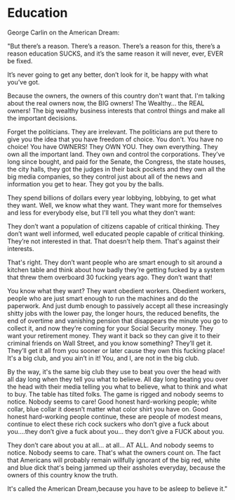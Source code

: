 # Education

George Carlin on the American Dream:

"But there’s a reason. There’s a reason. There’s a reason for this, there’s a reason education SUCKS, and it’s the same reason it will never, ever,  EVER be fixed.

It’s never going to get any better, don’t look for it, be happy with what you’ve got.

Because the owners, the owners of this country don't want that. I'm talking about the real owners now, the BIG owners! The Wealthy… the REAL owners! The big wealthy business interests that control things and make all the important decisions.

Forget the politicians. They are irrelevant. The politicians are put there to give you the idea that you have freedom of choice. You don't. You have no choice! You have OWNERS! They OWN YOU. They own everything. They own all the important land. They own and control the corporations. They’ve long since bought, and paid for the Senate, the Congress, the state houses, the city halls, they got the judges in their back pockets and they own all the big media companies, so they control just about all of the news and information you get to hear. They got you by the balls.

They spend billions of dollars every year lobbying,  lobbying, to get what they want.  Well, we know what they want. They want more for themselves and less for everybody else, but I'll tell you what they don’t want: 

They don’t want a population of citizens capable of critical thinking. They don’t want well informed, well educated people capable of critical thinking. They’re not interested in that. That doesn’t help them. That's against their interests.

That's right. They don’t want people who are smart enough to sit around a kitchen table and think about how badly they’re getting fucked by a system that threw them overboard 30 fucking years ago. They don’t want that!

You know what they want? They want obedient workers. Obedient workers, people who are just smart enough to run the machines and do the paperwork. And just dumb enough to passively accept all these increasingly shitty jobs with the lower pay, the longer hours, the reduced benefits, the end of overtime and vanishing pension that disappears the minute you go to collect it, and now they’re coming for your Social Security money. They want your retirement money. They want it back so they can give it to their criminal friends on Wall Street, and you know something? They’ll get it. They’ll get it all from you sooner or later cause they own this fucking place! It's a big club, and you ain’t in it!  You, and I, are not in the big club.

By the way, it's the same big club they use to beat you over the head with all day long when they tell you what to believe. All day long beating you over the head with their media telling you what to believe, what to think and what to buy. The table has tilted folks. The game is rigged and nobody seems to notice. Nobody seems to care! Good honest hard-working people; white collar, blue collar it doesn’t matter what color shirt you have on. Good honest hard-working people continue, these are people of modest means, continue to elect these rich cock suckers who don’t give a fuck about you….they don’t give a fuck about you… they don’t give a FUCK about you.

They don’t care about you at all… at all… AT ALL.  And nobody seems to notice. Nobody seems to care. That's what the owners count on. The fact that Americans will probably remain willfully ignorant of the big red, white and blue dick that's being jammed up their assholes everyday, because the owners of this country know the truth.

It's called the American Dream,because you have to be asleep to believe it."



